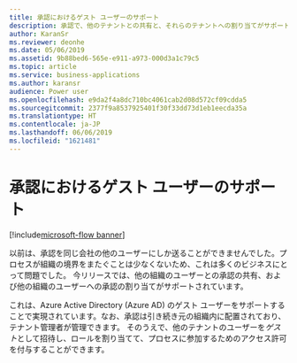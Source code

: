 ```yaml
---
title: 承認におけるゲスト ユーザーのサポート
description: 承認で、他のテナントとの共有と、それらのテナントへの割り当てがサポートされます。 これは、AAD のゲスト ユーザーを通じて実現されます。つまり、他のテナントのユーザーをゲストとして招待し、ロールとアクセス許可を割り当てることができます。
author: KaranSr
ms.reviewer: deonhe
ms.date: 05/06/2019
ms.assetid: 9b88bed6-565e-e911-a973-000d3a1c79c5
ms.topic: article
ms.service: business-applications
ms.author: karansr
audience: Power user
ms.openlocfilehash: e9da2f4a8dc710bc4061cab2d08d572cf09cdda5
ms.sourcegitcommit: 2377f9a8537925401f30f33dd73d1eb1eecda35a
ms.translationtype: HT
ms.contentlocale: ja-JP
ms.lasthandoff: 06/06/2019
ms.locfileid: "1621481"
---
```

# <a name="support-for-guest-users-in-approvals"></a>承認におけるゲスト ユーザーのサポート

[!include[microsoft-flow banner](../includes/microsoft-flow.md)]

以前は、承認を同じ会社の他のユーザーにしか送ることができませんでした。プロセスが組織の境界をまたぐことは少なくないため、これは多くのビジネスにとって問題でした。 今リリースでは、他の組織のユーザーとの承認の共有、および他の組織のユーザーへの承認の割り当てがサポートされています。

これは、Azure Active Directory (Azure AD) のゲスト ユーザーをサポートすることで実現されています。なお、承認は引き続き元の組織内に配置されており、テナント管理者が管理できます。 そのうえで、他のテナントのユーザーを*ゲスト*として招待し、ロールを割り当てて、プロセスに参加するためのアクセス許可を付与することができます。
